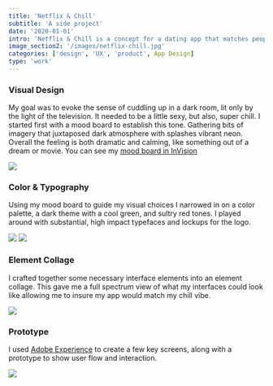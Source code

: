 ```yaml
---
title: 'Netflix & Chill'
subtitle: 'A side project'
date: '2020-01-01'
intro: 'Netflix & Chill is a concept for a dating app that matches people according to their Netflix viewing history. Each user would connect their Netflix account and be able to create a profile and connect with other users with similar viewing trends or likes/dislikes.' 
image_section2: '/images/netflix-chill.jpg'
categories: ['design', 'UX', 'product', App Design]
type: 'work'
---
```


### Visual Design

My goal was to evoke the sense of cuddling up in a dark room, lit only by the light of the television. It needed to be a little sexy, but also, super chill. 
I started first with a mood board to establish this tone. Gathering bits of imagery that juxtaposed dark atmosphere with splashes vibrant neon. Overall the feeling is both dramatic and calming, like something out of a dream or movie. 
You can see my <a href="https://projects.invisionapp.com/boards/ZU2Y2J6VP2S5M/">mood board in InVision</a>

<img class="center image-small" src="/images/moodboard.png" />

### Color & Typography

Using my mood board to guide my visual choices I narrowed in on a color palette, a dark theme with a cool green, and sultry red tones. I played around with substantial, high impact typefaces and lockups for the logo. 

<img class="center" src="/images/color-palette.png" />
<img class="center" src="/images/type.png" />

### Element Collage

I crafted together some necessary interface elements into an element collage. This gave me a full spectrum view of what my interfaces could look like allowing me to insure my app would match my chill vibe.  

<img class="center" src="/images/elements.png" />

### Prototype

I used <a href="https://projects.invisionapp.com/d/main?origin=v7#/projects/boards/4948818">Adobe Experience</a> to create a few key screens, along with a prototype to show user flow and interaction. 

 <img class="center" src="/images/nc-prototype.gif" />